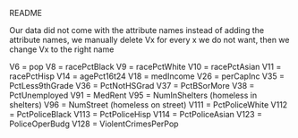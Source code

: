 README

Our data did not come with the attribute names
instead of adding the attribute names, we manually delete Vx for every
x we do not want, then we change Vx to the right name

V6 = pop
V8 = racePctBlack
V9 = racePctWhite
V10 = racePctAsian
V11 = racePctHisp
V14 = agePct16t24
V18 = medIncome
V26 = perCapInc
V35 = PctLess9thGrade
V36 = PctNotHSGrad
V37 = PctBSorMore
V38 = PctUnemployed
V91 = MedRent
V95 = NumInShelters (homeless in shelters)
V96 = NumStreet (homeless on street)
V111 = PctPoliceWhite
V112 = PctPoliceBlack
V113 = PctPoliceHisp
V114 = PctPoliceAsian
V123 = PoliceOperBudg
V128 = ViolentCrimesPerPop
